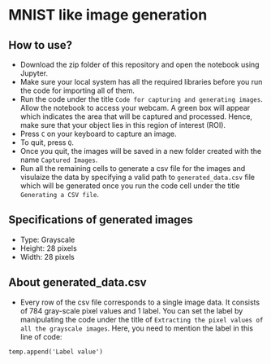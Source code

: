 # MNIST like image generation

## How to use?
  - Download the zip folder of this repository and open the notebook using Jupyter.
  - Make sure your local system has all the required libraries before you run the code for importing all of them.
  - Run the code under the title `Code for capturing and generating images`. Allow the notebook to access your webcam. A green box will appear which indicates the area that will be captured and processed. Hence, make sure that your object lies in this region of interest (ROI).
  - Press `C` on your keyboard to capture an image.
  - To quit, press `Q`. 
  - Once you quit, the images will be saved in a new folder created with the name `Captured Images`.
  - Run all the remaining cells to generate a csv file for the images and visulaize the data by specifying a valid path to `generated_data.csv` file which will be generated once you run the code cell under the title `Generating a CSV file`.

## Specifications of generated images
  - Type: Grayscale
  - Height: 28 pixels
  - Width: 28 pixels

## About generated_data.csv
  - Every row of the csv file corresponds to a single image data. It consists of 784 gray-scale pixel values and 1 label. You can set the label by manipulating the code under the title of `Extracting the pixel values of all the grayscale images`. Here, you need to mention the label in this line of code:
```
temp.append('Label value')
```
